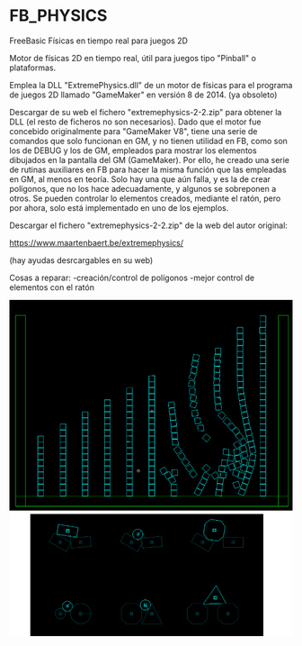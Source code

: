 # FB_PHYSICS
FreeBasic Físicas en tiempo real para juegos 2D

Motor de físicas 2D en tiempo real, útil para juegos tipo "Pinball" o plataformas.

Emplea la DLL "ExtremePhysics.dll" de un motor de físicas para el programa de juegos 2D llamado "GameMaker" en versión 8 de 2014. (ya obsoleto)

Descargar de su web el fichero "extremephysics-2-2.zip" para obtener la DLL (el resto de ficheros no son necesarios). Dado que el motor fue concebido originalmente para "GameMaker V8", tiene una serie de comandos que solo funcionan en GM, y no tienen utilidad en FB, como son los de DEBUG y los de GM, empleados para mostrar los elementos dibujados en la pantalla del GM (GameMaker). Por ello, he creado una serie de rutinas auxiliares en FB para hacer la misma función que las empleadas en GM, al menos en teoría. Solo hay una que aún falla, y es la de crear polígonos, que no los hace adecuadamente, y algunos se sobreponen a otros. Se pueden controlar lo elementos creados, mediante el ratón, pero por ahora, solo está implementado en uno de los ejemplos.

Descargar el fichero "extremephysics-2-2.zip" de la web del autor original:

https://www.maartenbaert.be/extremephysics/

(hay ayudas desrcargables en su web)

Cosas a reparar:
 -creación/control de polígonos
 -mejor control de elementos con el ratón

 ![Imagen fb_extremephysics.png](https://github.com/jepalza/FB_PHYSICS/blob/main/pantallazo/fb_extremephysics.png)
